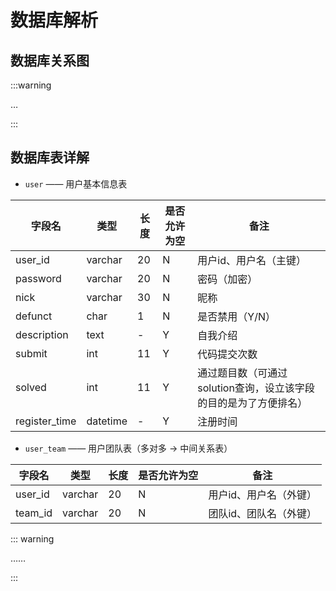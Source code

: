 # 数据库解析

## 数据库关系图

:::warning

…

:::

## 数据库表详解

+ `user` —— 用户基本信息表

| 字段名        | 类型     | 长度 | 是否允许为空 | 备注                                                         |
| ------------- | -------- | ---- | ------------ | ------------------------------------------------------------ |
| user_id       | varchar  | 20   | N            | 用户id、用户名（主键）                                       |
| password      | varchar  | 20   | N            | 密码（加密）                                                 |
| nick          | varchar  | 30   | N            | 昵称                                                         |
| defunct       | char     | 1    | N            | 是否禁用（Y/N）                                              |
| description   | text     | -    | Y            | 自我介绍                                                     |
| submit        | int      | 11   | Y            | 代码提交次数                                                 |
| solved        | int      | 11   | Y            | 通过题目数（可通过 solution查询，设立该字段的目的是为了方便排名） |
| register_time | datetime | -    | Y            | 注册时间                                                     |

+ `user_team` —— 用户团队表（多对多 → 中间关系表）

| 字段名  | 类型    | 长度 | 是否允许为空 | 备注                   |
| ------- | ------- | ---- | ------------ | ---------------------- |
| user_id | varchar | 20   | N            | 用户id、用户名（外键） |
| team_id | varchar | 20   | N            | 团队id、团队名（外键） |



::: warning

……

:::